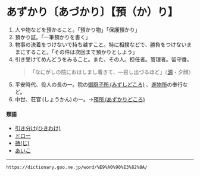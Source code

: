 # あずかり〔あづかり〕【預（か）り】

1. 人や物などを預かること。「預かり物」「保護預かり」    
2. 預かり証。「一筆預かりを書く」
3. 物事の決着をつけないで持ち越すこと。特に相撲などで、勝負をつけないままにすること。「その件は次回まで預かりとしよう」
4. 引き受けてめんどうをみること。また、その人。担任者。管理者。留守番。    
    >「なにがしの院におはしまし着きて、―召し出づるほど」〈[源](https://dictionary.goo.ne.jp/word/%E6%BA%90%E6%B0%8F%E7%89%A9%E8%AA%9E/#jn-69890)・夕顔〉
5. 平安時代、役人の長の一。院の[御厨子所 (みずしどころ)](https://dictionary.goo.ne.jp/word/%E5%BE%A1%E5%8E%A8%E5%AD%90%E6%89%80/#jn-211683) 、[進物所](https://dictionary.goo.ne.jp/word/%E9%80%B2%E7%89%A9%E6%89%80/#jn-115790)の奉行など。
6.  中世、荘官 (しょうかん) の一。→[預所 (あずかりどころ)](https://dictionary.goo.ne.jp/word/%E9%A0%90%E6%89%80/#jn-4138) 
    

#### 類語

-   [引き分け(ひきわけ)](https://dictionary.goo.ne.jp/word/%E5%BC%95%E5%88%86%E3%81%91/#jn-183966)
-   [ドロー](https://dictionary.goo.ne.jp/word/%E3%83%89%E3%83%AD%E3%83%BC/#jn-161753)
-   [持(じ)](https://dictionary.goo.ne.jp/word/%E6%8C%81/#jn-92519)
-   [あいこ](https://dictionary.goo.ne.jp/word/%E7%9B%B8%E3%81%93/#jn-697)

---
`https://dictionary.goo.ne.jp/word/%E9%A0%90%E3%82%8A/`